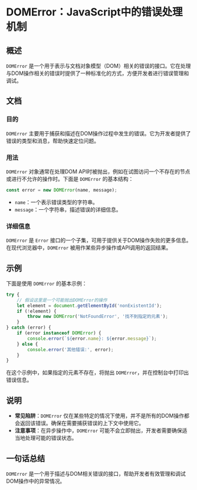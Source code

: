 <!--
Meta Description: # DOMError：JavaScript中的错误处理机制 ## 概述 `DOMError` 是一个用于表示与文档对象模型（DOM）相关的错误的接口。它在处理与DOM操作相关的错误时提供了一种标准化的方式，方便开发者进行错误管理和调试。 ## 文档 ### 目的 `DOMError` 主要用于捕获和...
Meta Keywords: domerror, error, name, message, javascript
-->

# DOMError：JavaScript中的错误处理机制

## 概述
`DOMError` 是一个用于表示与文档对象模型（DOM）相关的错误的接口。它在处理与DOM操作相关的错误时提供了一种标准化的方式，方便开发者进行错误管理和调试。

## 文档
### 目的
`DOMError` 主要用于捕获和描述在DOM操作过程中发生的错误。它为开发者提供了错误的类型和消息，帮助快速定位问题。

### 用法
`DOMError` 对象通常在处理DOM API时被抛出，例如在试图访问一个不存在的节点或进行不允许的操作时。下面是 `DOMError` 的基本结构：

```javascript
const error = new DOMError(name, message);
```

- `name`：一个表示错误类型的字符串。
- `message`：一个字符串，描述错误的详细信息。

### 详细信息
`DOMError` 是 `Error` 接口的一个子集，可用于提供关于DOM操作失败的更多信息。在现代浏览器中，`DOMError` 被用作某些异步操作或API调用的返回结果。

## 示例
下面是使用 `DOMError` 的基本示例：

```javascript
try {
    // 假设这里是一个可能抛出DOMError的操作
    let element = document.getElementById('nonExistentId');
    if (!element) {
        throw new DOMError('NotFoundError', '找不到指定的元素');
    }
} catch (error) {
    if (error instanceof DOMError) {
        console.error(`${error.name}: ${error.message}`);
    } else {
        console.error('其他错误:', error);
    }
}
```

在这个示例中，如果指定的元素不存在，将抛出 `DOMError`，并在控制台中打印出错误信息。

## 说明
- **常见陷阱**：`DOMError` 仅在某些特定的情况下使用，并不是所有的DOM操作都会返回该错误。确保在需要捕获错误的上下文中使用它。
- **注意事项**：在异步操作中，`DOMError` 可能不会立即抛出，开发者需要确保适当地处理可能的错误状态。

## 一句话总结
`DOMError` 是一个用于描述与DOM相关错误的接口，帮助开发者有效管理和调试DOM操作中的异常情况。